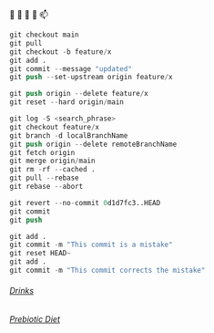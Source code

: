  👋  👀  🌱  💞️  📫 
```s
git checkout main
git pull
git checkout -b feature/x
git add .
git commit --message "updated"
git push --set-upstream origin feature/x
```
```s
git push origin --delete feature/x
git reset --hard origin/main
```
```s
git log -S <search_phrase>
git checkout feature/x
git branch -d localBranchName
git push origin --delete remoteBranchName
git fetch origin
git merge origin/main
git rm -rf --cached .
git pull --rebase
git rebase --abort
```
```s
git revert --no-commit 0d1d7fc3..HEAD
git commit
git push
```
```s
git add .
git commit -m "This commit is a mistake"
git reset HEAD~
git add .
git commit -m "This commit corrects the mistake"
```

<!---
petitess/petitess is a ✨ special ✨ repository because its `README.md` (this file) appears on your GitHub profile.
You can click the Preview link to take a look at your changes.
--->
###### [Drinks](https://github.com/petitess/SQL/blob/main/x-drinks01.md)
###### [Prebiotic Diet](https://github.com/petitess/petitess/blob/main/prebiotic.md)
